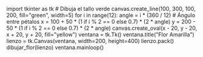 import tkinter as tk
    # Dibuja el tallo verde
    canvas.create_line(100, 300, 100, 200, fill="green", width=5)
    for i in range(12):
        angle = i * (360 / 12)  # Ángulo entre pétalos
        x = 100 + 50 * (1 if i % 2 == 0 else 0.7) * (2 * angle)
        y = 200 - 50 * (1 if i % 2 == 0 else 0.7) * (2 * angle)
        canvas.create_oval(x - 20, y - 20, x + 20, y + 20, fill="yellow")
ventana = tk.Tk()
ventana.title("Flor Amarilla")
lienzo = tk.Canvas(ventana, width=200, height=400)
lienzo.pack()
dibujar_flor(lienzo)
ventana.mainloop()
